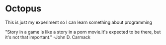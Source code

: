 # Octopus


This is just my experiment so I can learn something about programming

"Story in a game is like a story in a porn movie.It's expected to be there, but it's not that important." -John D. Carmack